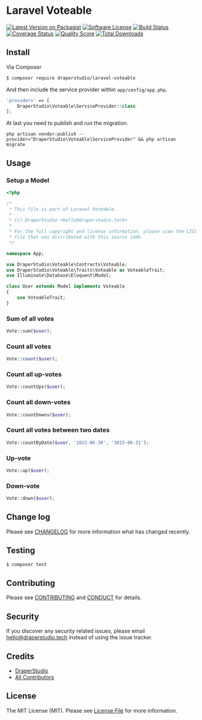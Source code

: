 # Laravel Voteable

[![Latest Version on Packagist][ico-version]][link-packagist]
[![Software License][ico-license]](LICENSE.md)
[![Build Status][ico-travis]][link-travis]
[![Coverage Status][ico-scrutinizer]][link-scrutinizer]
[![Quality Score][ico-code-quality]][link-code-quality]
[![Total Downloads][ico-downloads]][link-downloads]

## Install

Via Composer

``` bash
$ composer require draperstudio/laravel-voteable
```

And then include the service provider within `app/config/app.php`.

``` php
'providers' => [
    DraperStudio\Voteable\ServiceProvider::class
];
```

At last you need to publish and run the migration.

```
php artisan vendor:publish --provider="DraperStudio\Voteable\ServiceProvider" && php artisan migrate
```

## Usage

### Setup a Model
``` php
<?php

/*
 * This file is part of Laravel Voteable.
 *
 * (c) DraperStudio <hello@draperstudio.tech>
 *
 * For the full copyright and license information, please view the LICENSE
 * file that was distributed with this source code.
 */

namespace App;

use DraperStudio\Voteable\Contracts\Voteable;
use DraperStudio\Voteable\Traits\Voteable as VoteableTrait;
use Illuminate\Database\Eloquent\Model;

class User extends Model implements Voteable
{
    use VoteableTrait;
}

```

### Sum of all votes
``` php
Vote::sum($user);
```

### Count all votes
``` php
Vote::count($user);
```

### Count all up-votes
``` php
Vote::countUps($user);
```

### Count all down-votes
``` php
Vote::countDowns($user);
```

### Count all votes between two dates
``` php
Vote::countByDate($user, '2015-06-30', '2015-06-31');
```

### Up-vote
``` php
Vote::up($user);
```

### Down-vote
``` php
Vote::down($user);
```

## Change log

Please see [CHANGELOG](CHANGELOG.md) for more information what has changed recently.

## Testing

``` bash
$ composer test
```

## Contributing

Please see [CONTRIBUTING](.github/CONTRIBUTING.md) and [CONDUCT](CONDUCT.md) for details.

## Security

If you discover any security related issues, please email hello@draperstudio.tech instead of using the issue tracker.

## Credits

- [DraperStudio][link-author]
- [All Contributors][link-contributors]

## License

The MIT License (MIT). Please see [License File](LICENSE.md) for more information.

[ico-version]: https://img.shields.io/packagist/v/DraperStudio/laravel-voteable.svg?style=flat-square
[ico-license]: https://img.shields.io/badge/license-MIT-brightgreen.svg?style=flat-square
[ico-travis]: https://img.shields.io/travis/DraperStudio/Laravel-Voteable/master.svg?style=flat-square
[ico-scrutinizer]: https://img.shields.io/scrutinizer/coverage/g/DraperStudio/laravel-voteable.svg?style=flat-square
[ico-code-quality]: https://img.shields.io/scrutinizer/g/DraperStudio/laravel-voteable.svg?style=flat-square
[ico-downloads]: https://img.shields.io/packagist/dt/DraperStudio/laravel-voteable.svg?style=flat-square

[link-packagist]: https://packagist.org/packages/DraperStudio/laravel-voteable
[link-travis]: https://travis-ci.org/DraperStudio/Laravel-Voteable
[link-scrutinizer]: https://scrutinizer-ci.com/g/DraperStudio/laravel-voteable/code-structure
[link-code-quality]: https://scrutinizer-ci.com/g/DraperStudio/laravel-voteable
[link-downloads]: https://packagist.org/packages/DraperStudio/laravel-voteable
[link-author]: https://github.com/DraperStudio
[link-contributors]: ../../contributors
